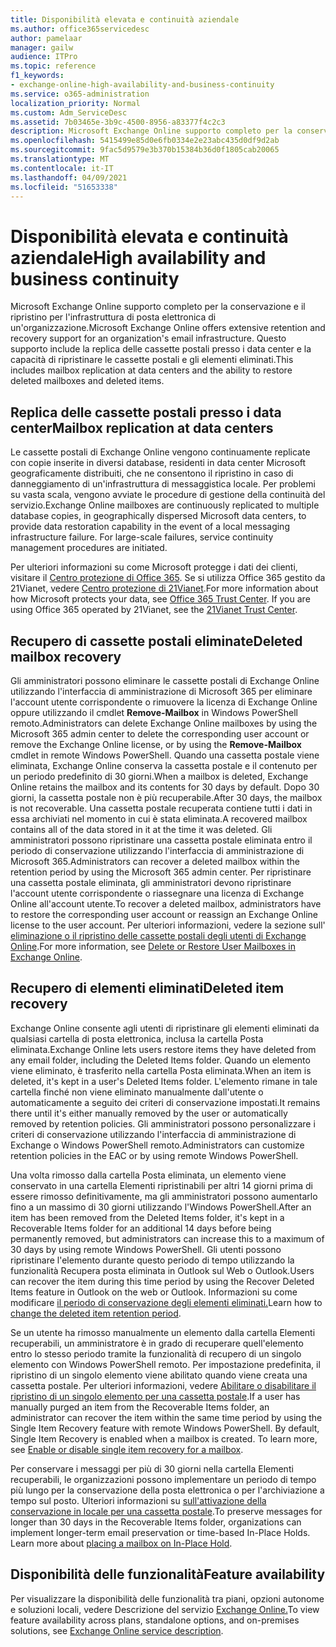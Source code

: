 ```yaml
---
title: Disponibilità elevata e continuità aziendale
ms.author: office365servicedesc
author: pamelaar
manager: gailw
audience: ITPro
ms.topic: reference
f1_keywords:
- exchange-online-high-availability-and-business-continuity
ms.service: o365-administration
localization_priority: Normal
ms.custom: Adm_ServiceDesc
ms.assetid: 7b03465e-3b9c-4500-8956-a83377f4c2c3
description: Microsoft Exchange Online supporto completo per la conservazione e il ripristino per l'infrastruttura di posta elettronica di un'organizzazione. Questo supporto include la replica delle cassette postali presso i data center e la capacità di ripristinare le cassette postali e gli elementi eliminati.
ms.openlocfilehash: 5415499e85d0e6fb0334e2e23abc435d0df9d2ab
ms.sourcegitcommit: 9fac5d9579e3b370b15384b36d0f1805cab20065
ms.translationtype: MT
ms.contentlocale: it-IT
ms.lasthandoff: 04/09/2021
ms.locfileid: "51653338"
---
```

# <a name="high-availability-and-business-continuity"></a><span data-ttu-id="78a01-104">Disponibilità elevata e continuità aziendale</span><span class="sxs-lookup"><span data-stu-id="78a01-104">High availability and business continuity</span></span>

<span data-ttu-id="78a01-105">Microsoft Exchange Online supporto completo per la conservazione e il ripristino per l'infrastruttura di posta elettronica di un'organizzazione.</span><span class="sxs-lookup"><span data-stu-id="78a01-105">Microsoft Exchange Online offers extensive retention and recovery support for an organization's email infrastructure.</span></span> <span data-ttu-id="78a01-106">Questo supporto include la replica delle cassette postali presso i data center e la capacità di ripristinare le cassette postali e gli elementi eliminati.</span><span class="sxs-lookup"><span data-stu-id="78a01-106">This includes mailbox replication at data centers and the ability to restore deleted mailboxes and deleted items.</span></span>
  
## <a name="mailbox-replication-at-data-centers"></a><span data-ttu-id="78a01-107">Replica delle cassette postali presso i data center</span><span class="sxs-lookup"><span data-stu-id="78a01-107">Mailbox replication at data centers</span></span>

<span data-ttu-id="78a01-p103">Le cassette postali di Exchange Online vengono continuamente replicate con copie inserite in diversi database, residenti in data center Microsoft geograficamente distribuiti, che ne consentono il ripristino in caso di danneggiamento di un'infrastruttura di messaggistica locale. Per problemi su vasta scala, vengono avviate le procedure di gestione della continuità del servizio.</span><span class="sxs-lookup"><span data-stu-id="78a01-p103">Exchange Online mailboxes are continuously replicated to multiple database copies, in geographically dispersed Microsoft data centers, to provide data restoration capability in the event of a local messaging infrastructure failure. For large-scale failures, service continuity management procedures are initiated.</span></span>
  
<span data-ttu-id="78a01-p104">Per ulteriori informazioni su come Microsoft protegge i dati dei clienti, visitare il [Centro protezione di Office 365](https://go.microsoft.com/fwlink/p/?LinkId=299135). Se si utilizza Office 365 gestito da 21Vianet, vedere [Centro protezione di 21Vianet](https://www.21vbluecloud.com/office365/trustcenter/onlineservices.mdl).</span><span class="sxs-lookup"><span data-stu-id="78a01-p104">For more information about how Microsoft protects your data, see [Office 365 Trust Center](https://go.microsoft.com/fwlink/p/?LinkId=299135). If you are using Office 365 operated by 21Vianet, see the [21Vianet Trust Center](https://www.21vbluecloud.com/office365/trustcenter/onlineservices.mdl).</span></span>
  
## <a name="deleted-mailbox-recovery"></a><span data-ttu-id="78a01-112">Recupero di cassette postali eliminate</span><span class="sxs-lookup"><span data-stu-id="78a01-112">Deleted mailbox recovery</span></span>

<span data-ttu-id="78a01-113">Gli amministratori possono eliminare le cassette postali di Exchange Online utilizzando l'interfaccia di amministrazione di Microsoft 365 per eliminare l'account utente corrispondente o rimuovere la licenza di Exchange Online oppure utilizzando il cmdlet **Remove-Mailbox** in Windows PowerShell remoto.</span><span class="sxs-lookup"><span data-stu-id="78a01-113">Administrators can delete Exchange Online mailboxes by using the Microsoft 365 admin center to delete the corresponding user account or remove the Exchange Online license, or by using the **Remove-Mailbox** cmdlet in remote Windows PowerShell.</span></span> <span data-ttu-id="78a01-114">Quando una cassetta postale viene eliminata, Exchange Online conserva la cassetta postale e il contenuto per un periodo predefinito di 30 giorni.</span><span class="sxs-lookup"><span data-stu-id="78a01-114">When a mailbox is deleted, Exchange Online retains the mailbox and its contents for 30 days by default.</span></span> <span data-ttu-id="78a01-115">Dopo 30 giorni, la cassetta postale non è più recuperabile.</span><span class="sxs-lookup"><span data-stu-id="78a01-115">After 30 days, the mailbox is not recoverable.</span></span> <span data-ttu-id="78a01-116">Una cassetta postale recuperata contiene tutti i dati in essa archiviati nel momento in cui è stata eliminata.</span><span class="sxs-lookup"><span data-stu-id="78a01-116">A recovered mailbox contains all of the data stored in it at the time it was deleted.</span></span> <span data-ttu-id="78a01-117">Gli amministratori possono ripristinare una cassetta postale eliminata entro il periodo di conservazione utilizzando l'interfaccia di amministrazione di Microsoft 365.</span><span class="sxs-lookup"><span data-stu-id="78a01-117">Administrators can recover a deleted mailbox within the retention period by using the Microsoft 365 admin center.</span></span> <span data-ttu-id="78a01-118">Per ripristinare una cassetta postale eliminata, gli amministratori devono ripristinare l'account utente corrispondente o riassegnare una licenza di Exchange Online all'account utente.</span><span class="sxs-lookup"><span data-stu-id="78a01-118">To recover a deleted mailbox, administrators have to restore the corresponding user account or reassign an Exchange Online license to the user account.</span></span> <span data-ttu-id="78a01-119">Per ulteriori informazioni, vedere la sezione sull' [eliminazione o il ripristino delle cassette postali degli utenti di Exchange Online](/exchange/recipients-in-exchange-online/delete-or-restore-mailboxes).</span><span class="sxs-lookup"><span data-stu-id="78a01-119">For more information, see [Delete or Restore User Mailboxes in Exchange Online](/exchange/recipients-in-exchange-online/delete-or-restore-mailboxes).</span></span>
  
## <a name="deleted-item-recovery"></a><span data-ttu-id="78a01-120">Recupero di elementi eliminati</span><span class="sxs-lookup"><span data-stu-id="78a01-120">Deleted item recovery</span></span>

<span data-ttu-id="78a01-121">Exchange Online consente agli utenti di ripristinare gli elementi eliminati da qualsiasi cartella di posta elettronica, inclusa la cartella Posta eliminata.</span><span class="sxs-lookup"><span data-stu-id="78a01-121">Exchange Online lets users restore items they have deleted from any email folder, including the Deleted Items folder.</span></span> <span data-ttu-id="78a01-122">Quando un elemento viene eliminato, è trasferito nella cartella Posta eliminata.</span><span class="sxs-lookup"><span data-stu-id="78a01-122">When an item is deleted, it's kept in a user's Deleted Items folder.</span></span> <span data-ttu-id="78a01-123">L'elemento rimane in tale cartella finché non viene eliminato manualmente dall'utente o automaticamente a seguito dei criteri di conservazione impostati.</span><span class="sxs-lookup"><span data-stu-id="78a01-123">It remains there until it's either manually removed by the user or automatically removed by retention policies.</span></span> <span data-ttu-id="78a01-124">Gli amministratori possono personalizzare i criteri di conservazione utilizzando l'interfaccia di amministrazione di Exchange o Windows PowerShell remoto.</span><span class="sxs-lookup"><span data-stu-id="78a01-124">Administrators can customize retention policies in the EAC or by using remote Windows PowerShell.</span></span>
  
<span data-ttu-id="78a01-125">Una volta rimosso dalla cartella Posta eliminata, un elemento viene conservato in una cartella Elementi ripristinabili per altri 14 giorni prima di essere rimosso definitivamente, ma gli amministratori possono aumentarlo fino a un massimo di 30 giorni utilizzando l'Windows PowerShell.</span><span class="sxs-lookup"><span data-stu-id="78a01-125">After an item has been removed from the Deleted Items folder, it's kept in a Recoverable Items folder for an additional 14 days before being permanently removed, but administrators can increase this to a maximum of 30 days by using remote Windows PowerShell.</span></span> <span data-ttu-id="78a01-126">Gli utenti possono ripristinare l'elemento durante questo periodo di tempo utilizzando la funzionalità Recupera posta eliminata in Outlook sul Web o Outlook.</span><span class="sxs-lookup"><span data-stu-id="78a01-126">Users can recover the item during this time period by using the Recover Deleted Items feature in Outlook on the web or Outlook.</span></span> <span data-ttu-id="78a01-127">Informazioni su come modificare [il periodo di conservazione degli elementi eliminati.](/exchange/recipients-in-exchange-online/manage-user-mailboxes/change-deleted-item-retention)</span><span class="sxs-lookup"><span data-stu-id="78a01-127">Learn how to [change the deleted item retention period](/exchange/recipients-in-exchange-online/manage-user-mailboxes/change-deleted-item-retention).</span></span>
  
<span data-ttu-id="78a01-p108">Se un utente ha rimosso manualmente un elemento dalla cartella Elementi recuperabili, un amministratore è in grado di recuperare quell'elemento entro lo stesso periodo tramite la funzionalità di recupero di un singolo elemento con Windows PowerShell remoto. Per impostazione predefinita, il ripristino di un singolo elemento viene abilitato quando viene creata una cassetta postale. Per ulteriori informazioni, vedere [Abilitare o disabilitare il ripristino di un singolo elemento per una cassetta postale](/exchange/recipients-in-exchange-online/manage-user-mailboxes/enable-or-disable-single-item-recovery).</span><span class="sxs-lookup"><span data-stu-id="78a01-p108">If a user has manually purged an item from the Recoverable Items folder, an administrator can recover the item within the same time period by using the Single Item Recovery feature with remote Windows PowerShell. By default, Single Item Recovery is enabled when a mailbox is created. To learn more, see [Enable or disable single item recovery for a mailbox](/exchange/recipients-in-exchange-online/manage-user-mailboxes/enable-or-disable-single-item-recovery).</span></span>
  
<span data-ttu-id="78a01-p109">Per conservare i messaggi per più di 30 giorni nella cartella Elementi recuperabili, le organizzazioni possono implementare un periodo di tempo più lungo per la conservazione della posta elettronica o per l'archiviazione a tempo sul posto. Ulteriori informazioni su [sull'attivazione della conservazione in locale per una cassetta postale](/exchange/security-and-compliance/in-place-and-litigation-holds).</span><span class="sxs-lookup"><span data-stu-id="78a01-p109">To preserve messages for longer than 30 days in the Recoverable Items folder, organizations can implement longer-term email preservation or time-based In-Place Holds. Learn more about [placing a mailbox on In-Place Hold](/exchange/security-and-compliance/in-place-and-litigation-holds).</span></span>
  
## <a name="feature-availability"></a><span data-ttu-id="78a01-133">Disponibilità delle funzionalità</span><span class="sxs-lookup"><span data-stu-id="78a01-133">Feature availability</span></span>

<span data-ttu-id="78a01-134">Per visualizzare la disponibilità delle funzionalità tra piani, opzioni autonome e soluzioni locali, vedere Descrizione del servizio [Exchange Online.](exchange-online-service-description.md)</span><span class="sxs-lookup"><span data-stu-id="78a01-134">To view feature availability across plans, standalone options, and on-premises solutions, see [Exchange Online service description](exchange-online-service-description.md).</span></span>
